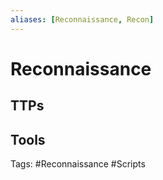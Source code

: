 ```yaml
---
aliases: [Reconnaissance, Recon]
---
```


# Reconnaissance 
## TTPs

## Tools


Tags: #Reconnaissance #Scripts
